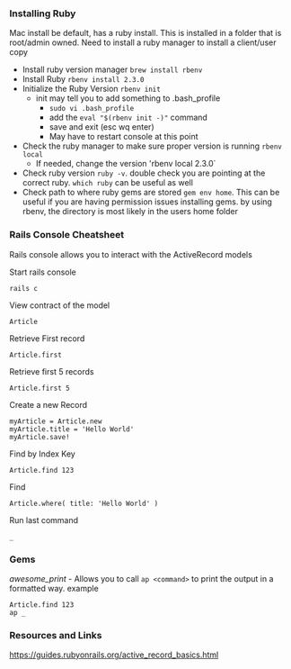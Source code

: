 ### Installing Ruby
Mac install be default, has a ruby install. This is installed in a folder that is root/admin owned. Need to install a ruby manager to install a client/user copy

* Install ruby version manager `brew install rbenv`
* Install Ruby `rbenv install 2.3.0`
* Initialize the Ruby Version `rbenv init`
    * init may tell you to add something to .bash_profile
        * `sudo vi .bash_profile`
        * add the `eval "$(rbenv init -)"` command
        * save and exit (esc wq enter)
        * May have to restart console at this point
* Check the ruby manager to make sure proper version is running `rbenv local`
    * If needed, change the version 'rbenv local 2.3.0`
* Check ruby version `ruby -v`. double check you are pointing at the correct ruby. `which ruby` can be useful as well
* Check path to where ruby gems are stored `gem env home`. This can be useful if you are having permission issues installing gems. by using rbenv, the directory is most likely in the users home folder


### Rails Console Cheatsheet
Rails console allows you to interact with the ActiveRecord models

Start rails console
```
rails c
```

View contract of the model
```
Article
```

Retrieve First record
```
Article.first
```

Retrieve first 5 records
```
Article.first 5
```

Create a new Record
```
myArticle = Article.new
myArticle.title = 'Hello World'
myArticle.save!
```

Find by Index Key
```
Article.find 123
```

Find 
```
Article.where( title: 'Hello World' )
```

Run last command
```
_
```

### Gems

*awesome_print* - Allows you to call `ap <command>` to print the output in a formatted way.
example
```
Article.find 123
ap _
```


### Resources and Links

https://guides.rubyonrails.org/active_record_basics.html
